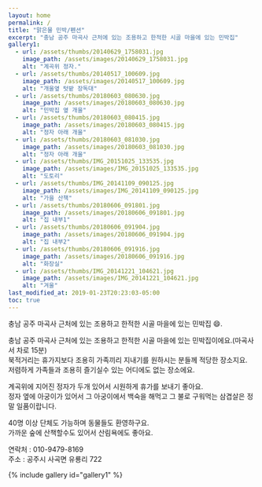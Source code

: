 ```yaml
---
layout: home
permalink: /
title: "맑은물 민박/펜션"
excerpt: "충남 공주 마곡사 근처에 있는 조용하고 한적한 시골 마을에 있는 민박집"
gallery1:
  - url: /assets/thumbs/20140629_1758031.jpg
    image_path: /assets/images/20140629_1758031.jpg
    alt: "계곡위 정자."
  - url: /assets/thumbs/20140517_100609.jpg
    image_path: /assets/images/20140517_100609.jpg
    alt: "개울옆 텃밭 장독대"
  - url: /assets/thumbs/20180603_080630.jpg
    image_path: /assets/images/20180603_080630.jpg
    alt: "민박집 옆 개울"
  - url: /assets/thumbs/20180603_080415.jpg
    image_path: /assets/images/20180603_080415.jpg
    alt: "정자 아래 개울"
  - url: /assets/thumbs/20180603_081030.jpg
    image_path: /assets/images/20180603_081030.jpg
    alt: "정자 아래 개울"
  - url: /assets/thumbs/IMG_20151025_133535.jpg
    image_path: /assets/images/IMG_20151025_133535.jpg
    alt: "도토리"
  - url: /assets/thumbs/IMG_20141109_090125.jpg
    image_path: /assets/images/IMG_20141109_090125.jpg
    alt: "가을 산책"
  - url: /assets/thumbs/20180606_091801.jpg
    image_path: /assets/images/20180606_091801.jpg
    alt: "집 내부1"
  - url: /assets/thumbs/20180606_091904.jpg
    image_path: /assets/images/20180606_091904.jpg
    alt: "집 내부2"    
  - url: /assets/thumbs/20180606_091916.jpg
    image_path: /assets/images/20180606_091916.jpg
    alt: "화장실"
  - url: /assets/thumbs/IMG_20141221_104621.jpg
    image_path: /assets/images/IMG_20141221_104621.jpg
    alt: "겨울"          
last_modified_at: 2019-01-23T20:23:03-05:00
toc: true
---
```

충남 공주 마곡사 근처에 있는 조용하고 한적한 시골 마을에 있는 민박집 :smile:.

충남 공주 마곡사 근처에 있는 조용하고 한적한 시골 마을에 있는 민박집이에요.(마곡사서 차로 15분)  
북적거리는 휴가지보다 조용히 가족끼리 지내기를 원하시는 분들께 적당한 장소지요.  
저렴하게 가족들과 조용히 즐기실수 있는 어디에도 없는 장소에요.  

계곡위에 지어진 정자가 두개 있어서 시원하게 휴가를 보내기 좋아요.  
정자 옆에 아궁이가 있어서 그 아궁이에서 백숙을 해먹고 그 불로 구워먹는 삼겹살은 정말 일품이랍니다.

40명 이상 단체도 가능하며 동물들도 환영하구요.  
가까운 숲에 산책할수도 있어서 산림욕에도 좋아요.

연락처 : 010-9479-8169  
주소 : 공주시 사곡면 유룡리 722 

{% include gallery id="gallery1" %}  
